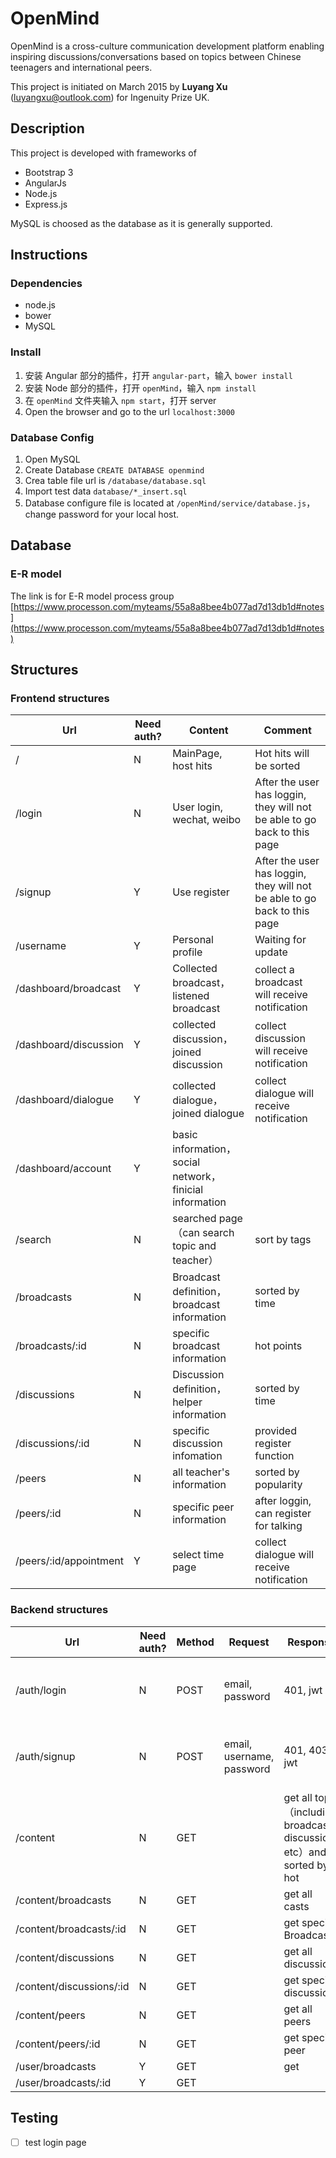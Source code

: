 # OpenMind
OpenMind is a cross-culture communication development platform enabling inspiring discussions/conversations based on topics between Chinese teenagers and international peers.

This project is initiated on March 2015 by **Luyang Xu** (luyangxu@outlook.com) for Ingenuity Prize UK.

## Description
This project is developed with frameworks of
- Bootstrap 3
- AngularJs
- Node.js
- Express.js

MySQL is choosed as the database as it is generally supported.

## Instructions
### Dependencies
- node.js
- bower
- MySQL

### Install
1. 安装 Angular 部分的插件，打开 `angular-part`，输入 `bower install`
2. 安装 Node 部分的插件，打开 `openMind`，输入 `npm install`
3. 在 `openMind` 文件夹输入 `npm start`，打开 server
4. Open the browser and go to the url `localhost:3000`

### Database Config
1. Open MySQL
2. Create Database  `CREATE DATABASE openmind`
3. Crea table file url is  `/database/database.sql`
4. Import test data `database/*_insert.sql`
5. Database configure file is located at `/openMind/service/database.js`，change password for your local host.

## Database
### E-R model
The link is for E-R model process group [https://www.processon.com/myteams/55a8a8bee4b077ad7d13db1d#notes](https://www.processon.com/myteams/55a8a8bee4b077ad7d13db1d#notes)

## Structures
### Frontend structures

| Url                    | Need auth? | Content                         | Comment              |
| ---------------------- | ---------- | ------------------------------- | -------------------- |
| /                      | N          | MainPage, host hits             | Hot hits will be sorted     |
| /login                 | N          | User login, wechat, weibo       | After the user has loggin, they will not be able to go back to this page         |
| /signup                | Y          | Use register                            | After the user has loggin, they will not be able to go back to this page         |
| /username              | Y          | Personal profile                |  Waiting for update             |
| /dashboard/broadcast   | Y          | Collected broadcast，listened broadcast   | collect a broadcast will receive notification  |
| /dashboard/discussion  | Y          | collected discussion，joined discussion | collect discussion will receive notification |
| /dashboard/dialogue    | Y          | collected dialogue，joined dialogue     | collect dialogue will receive notification   |
| /dashboard/account     | Y          | basic information，social network，finicial information                  |                      |
| /search                | N          | searched page（can search topic and teacher）               | sort by tags          |
| /broadcasts            | N          | Broadcast definition，broadcast information       | sorted by time             |
| /broadcasts/:id        | N          | specific broadcast information                         | hot points                 |
| /discussions           | N          | Discussion definition，helper information      | sorted by time             |
| /discussions/:id       | N          | specific discussion infomation               | provided register function               |
| /peers                 | N          | all teacher's information                          | sorted by popularity            |
| /peers/:id             | N          | specific peer information                     | after loggin, can register for talking            |
| /peers/:id/appointment | Y          | select time page                       | collect dialogue will receive notification   |

### Backend structures

| Url                      | Need auth? | Method | Request                   | Response                                 | Comments                 |
| ------------------------ | ---------- | ------ | ------------------------- | ---------------------------------------- | ------------------------ |
| /auth/login              | N          | POST   | email, password           | 401, jwt                                 | db check is email matched with password |
| /auth/signup             | N          | POST   | email, username, password | 401, 403, jwt                            | check email has been registered, or error    |
| /content                 | N          | GET    |                           | get all topic （including broadcast, discussions etc）and sorted by hot                 |
| /content/broadcasts      | N          | GET    |                           | get all casts                               |                          |
| /content/broadcasts/:id  | N          | GET    |                           | get specific Broadcast                          |                          |
| /content/discussions     | N          | GET    |                           | get all discussions                         |                          |
| /content/discussions/:id | N          | GET    |                           | get specific discussion                         |                          |
| /content/peers           | N          | GET    |                           | get all peers                               |                          |
| /content/peers/:id       | N          | GET    |                           | get specific peer                               |                          |
| /user/broadcasts         | Y          | GET    |                           | get                                       |                          |
| /user/broadcasts/:id     | Y          | GET    |                           |                                          |                          |

## Testing
- [ ] test login page
